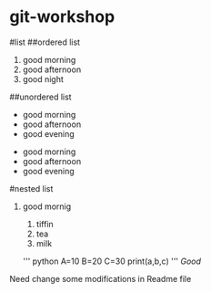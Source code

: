 # git-workshop
#list
##ordered list
1. good morning
2. good afternoon
3. good night

##unordered list
- good morning
- good afternoon
- good evening

* good morning
* good afternoon
* good evening

#nested list
1. good mornig
   1. tiffin
   2. tea
   3. milk
   
   ''' python
       A=10
       B=20
       C=30
       print(a,b,c)
   '''
*Good*

Need change some modifications in Readme file
